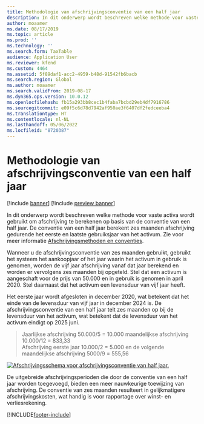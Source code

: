 ```yaml
---
title: Methodologie van afschrijvingsconventie van een half jaar
description: In dit onderwerp wordt beschreven welke methode voor vaste activa wordt gebruikt om de afschrijving te berekenen op basis van de conventie van een half jaar, waarmee zes maanden van afschrijving wordt berekend tijdens het eerste en laatste jaar van gebruik van het activum.
author: moaamer
ms.date: 08/17/2019
ms.topic: article
ms.prod: ''
ms.technology: ''
ms.search.form: TaxTable
audience: Application User
ms.reviewer: kfend
ms.custom: 4464
ms.assetid: 5f89daf1-acc2-4959-b48d-91542fb6bacb
ms.search.region: Global
ms.author: moaamer
ms.search.validFrom: 2019-08-17
ms.dyn365.ops.version: 10.0.12
ms.openlocfilehash: fb15a293bb8cec1b4faba7bcbd29eb4df7916786
ms.sourcegitcommit: e09f5c6d78d7942af950ae3f6407df2fedceeba4
ms.translationtype: HT
ms.contentlocale: nl-NL
ms.lasthandoff: 05/06/2022
ms.locfileid: "8720387"
---
```

# <a name="half-year-depreciation-convention-methodology"></a>Methodologie van afschrijvingsconventie van een half jaar

[!include [banner](../includes/banner.md)]
[!include [preview banner](../includes/preview-banner.md)]

In dit onderwerp wordt beschreven welke methode voor vaste activa wordt gebruikt om afschrijving te berekenen op basis van de conventie van een half jaar. De conventie van een half jaar berekent zes maanden afschrijving gedurende het eerste en laatste gebruiksjaar van het activum. Zie voor meer informatie [Afschrijvingsmethoden en conventies](Fixed-asset-depreciation-conventions.md). 

Wanneer u de afschrijvingsconventie van zes maanden gebruikt, gebruikt het systeem het aankoopjaar of het jaar waarin het activum in gebruik is genomen, worden de vijf jaar afschrijving vanaf dat jaar berekend en worden er vervolgens zes maanden bij opgeteld. Stel dat een activum is aangeschaft voor de prijs van 50.000 en in gebruik is genomen in april 2020. Stel daarnaast dat het activum een levensduur van vijf jaar heeft.

Het eerste jaar wordt afgesloten in december 2020, wat betekent dat het einde van de levensduur van vijf jaar in december 2024 is. De afschrijvingsconventie van een half jaar telt zes maanden op bij de levensduur van het activum, wat betekent dat de levensduur van het activum eindigt op 2025 juni. 

> Jaarlijkse afschrijving 50.000/5 = 10.000 maandelijkse afschrijving 10.000/12 = 833,33 <br>
> Afschrijving eerste jaar 10.000/2 = 5.000 en de volgende maandelijkse afschrijving 5000/9 = 555,56

   [![Afschrijvingsschema voor afschrijvingsconventie van half jaar.](./media/half-yr-dprectn-cnvntn.png)](./media/half-yr-dprectn-cnvntn.png)

De uitgebreide afschrijvingsperioden die door de conventie van een half jaar worden toegevoegd, bieden een meer nauwkeurige toewijzing van afschrijving. De conventie van zes maanden resulteert in gelijkmatigere afschrijvingskosten, wat handig is voor rapportage over winst- en verliesrekening.


[!INCLUDE[footer-include](../../includes/footer-banner.md)]
